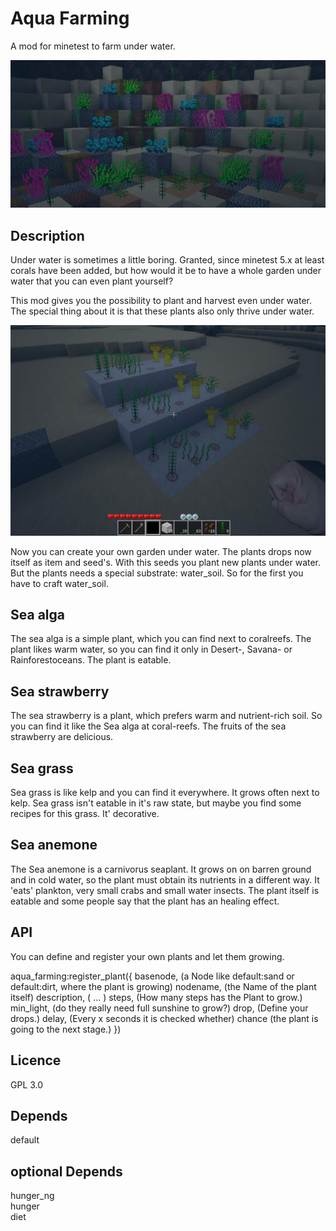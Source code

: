 # Aqua Farming
A mod for minetest to farm under water.

![Screenshot 1](textures/aqua_farming_screenshot_1.jpg)

## Description

Under water is sometimes a little boring. Granted, since minetest 5.x at least corals have been added, but how would it be to have a whole garden under water that you can even plant yourself?

This mod gives you the possibility to plant and harvest even under water. The special thing about it is that these plants also only thrive under water.

![Screenshot 1](textures/aqua_farming_screenshot_2.jpg)

Now you can create your own garden under water. The plants drops now itself as item and seed's. With this seeds you plant new plants under water. But the plants needs a special substrate: water_soil. So for the first you have to craft water_soil.

## Sea alga

The sea alga is a simple plant, which you can find next to coralreefs. The plant likes warm water, so you can find it only in Desert-, Savana- or Rainforestoceans.
The plant is eatable.

## Sea strawberry

The sea strawberry is a plant, which prefers warm and nutrient-rich soil. So you can find it like the Sea alga at coral-reefs. 
The fruits of the sea strawberry are delicious.

## Sea grass

Sea grass is like kelp and you can find it everywhere. It grows often next to kelp. Sea grass isn't eatable in it's raw state, but maybe you find some recipes
for this grass. It' decorative.

## Sea anemone

The Sea anemone is a carnivorus seaplant. It grows on on barren ground and in cold water, so the plant must obtain its nutrients in a different way. It 'eats' plankton, very small crabs and small water insects. The plant itself is eatable and some people say that the plant has an healing effect.

## 
## API
You can define and register your own plants and let them growing.

aqua_farming:register_plant({
                                basenode,      (a Node like default:sand or default:dirt, where the plant is growing)
                                nodename,      (the Name of the plant itself)
                                description,   ( ... )
                                steps,         (How many steps has the Plant to grow.)
                                min_light,     (do they really need full sunshine to grow?)
                                drop,          (Define your drops.)
                                delay,         (Every x seconds it is checked whether)
                                chance         (the plant is going to the next stage.)
                            })

## Licence
GPL 3.0

## Depends
default

## optional Depends
hunger_ng<br>
hunger<br>
diet
